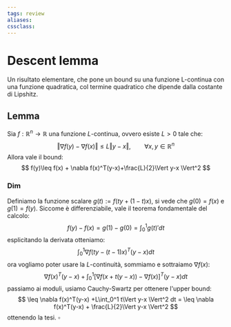 ```yaml
---
tags: review
aliases:
cssclass:
---
```

 
# Descent lemma
Un risultato elementare, che pone un bound su una funzione L-continua con una funzione quadratica, col termine quadratico che dipende dalla costante di Lipshitz.
## Lemma 
Sia $f : \mathbb{R}^n \to \mathbb{R}$ una funzione $L$-continua, ovvero esiste $L > 0$ tale che:
$$
\Vert \nabla f(y)-\nabla f(x)\Vert \leq L \Vert y-x\Vert, \qquad \forall x,y \in \mathbb{R}^n
$$
Allora vale il bound:
$$
f(y)\leq f(x) + \nabla f(x)^T(y-x)+\frac{L}{2}\Vert y-x \Vert^2
$$
### Dim 
Definiamo la funzione scalare $g(t) := f(ty + (1-t)x)$, si vede che $g(0)=f(x)$ e $g(1)=f(y)$. Siccome è differenziabile, vale il teorema fondamentale del calcolo:
$$
f(y)-f(x)=g(1)-g(0)=\int_0^1 g(t)'dt
$$
esplicitando la derivata otteniamo:
$$
\int_0^1 \nabla f(ty - (t-1)x)^T(y-x)dt
$$
ora vogliamo poter usare la $L$-continuità, sommiamo e sottraiamo $\nabla f(x)$:
$$
\nabla f(x)^T(y-x)+\int_0^1 [\nabla f(x+t(y-x)) -\nabla f(x)]^T(y-x)dt
$$
passiamo ai moduli, usiamo Cauchy-Swartz per ottenere l'upper bound:
$$
\leq \nabla f(x)^T(y-x) +L\int_0^1 t\Vert y-x \Vert^2 dt =  \leq \nabla f(x)^T(y-x) + \frac{L}{2}\Vert y-x \Vert^2
$$
ottenendo la tesi. $\square$
